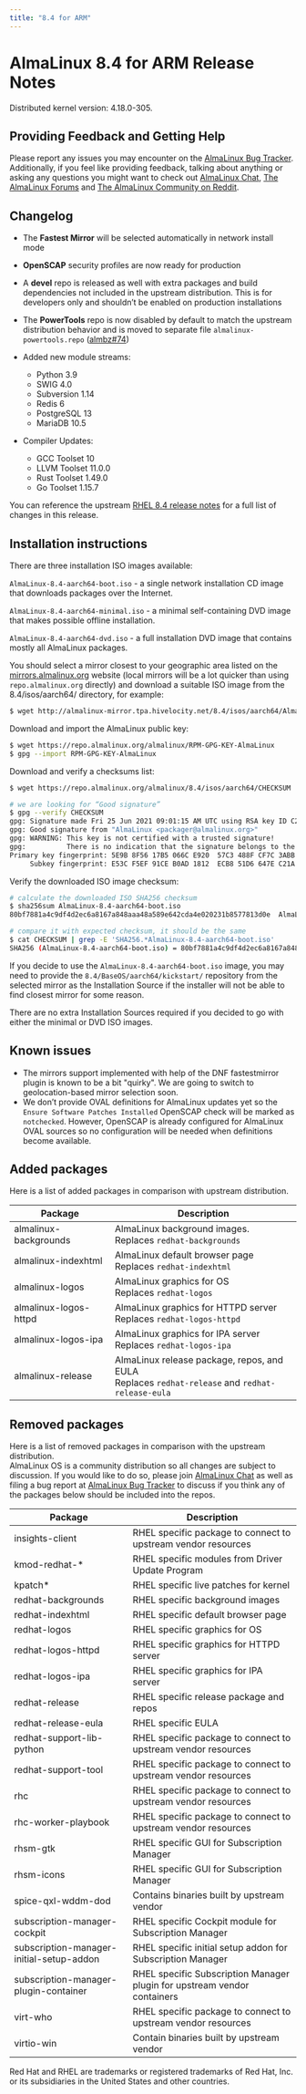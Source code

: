 ```yaml
---
title: "8.4 for ARM"
---
```


# AlmaLinux 8.4 for ARM Release Notes

Distributed kernel version: 4.18.0-305.

## Providing Feedback and Getting Help

Please report any issues you may encounter on the [AlmaLinux Bug Tracker](https://bugs.almalinux.org/). Additionally, if you feel like providing feedback, talking about anything or asking any questions you might want to check out [AlmaLinux Chat](https://chat.almalinux.org/almalinux/), [The AlmaLinux Forums](https://forums.almalinux.org/) and [The AlmaLinux Community on Reddit](https://reddit.com/r/almalinux).

## Changelog

- The **Fastest Mirror** will be selected automatically in network install mode
- **OpenSCAP** security profiles are now ready for production
- A **devel** repo is released as well with extra packages and build dependencies not included in the upstream distribution. This is for developers only and shouldn’t be enabled on production installations
- The **PowerTools** repo is now disabled by default to match the upstream distribution behavior and is moved to separate file `almalinux-powertools.repo` ([almbz#74](https://bugs.almalinux.org/view.php?id=74))
- Added new module streams:

  - Python 3.9
  - SWIG 4.0
  - Subversion 1.14
  - Redis 6
  - PostgreSQL 13
  - MariaDB 10.5

- Compiler Updates:
  - GCC Toolset 10
  - LLVM Toolset 11.0.0
  - Rust Toolset 1.49.0
  - Go Toolset 1.15.7

You can reference the upstream [RHEL 8.4 release notes](https://access.redhat.com/documentation/en-us/red_hat_enterprise_linux/8/html/8.4_release_notes/index) for a full list of changes in this release.

## Installation instructions

There are three installation ISO images available:

`AlmaLinux-8.4-aarch64-boot.iso` - a single network installation CD image
that downloads packages over the Internet.

`AlmaLinux-8.4-aarch64-minimal.iso` - a minimal self-containing DVD image
that makes possible offline installation.

`AlmaLinux-8.4-aarch64-dvd.iso` - a full installation DVD image that
contains mostly all AlmaLinux packages.

You should select a mirror closest to your geographic area listed on the [mirrors.almalinux.org](https://mirrors.almalinux.org) website (local mirrors will be a lot quicker than using `repo.almalinux.org` directly) and download a suitable ISO image from the 8.4/isos/aarch64/ directory, for example:

```bash
$ wget http://almalinux-mirror.tpa.hivelocity.net/8.4/isos/aarch64/AlmaLinux-8.4-aarch64-boot.iso
```

Download and import the AlmaLinux public key:

```bash
$ wget https://repo.almalinux.org/almalinux/RPM-GPG-KEY-AlmaLinux
$ gpg --import RPM-GPG-KEY-AlmaLinux
```

Download and verify a checksums list:

```bash
$ wget https://repo.almalinux.org/almalinux/8.4/isos/aarch64/CHECKSUM

# we are looking for “Good signature”
$ gpg --verify CHECKSUM
gpg: Signature made Fri 25 Jun 2021 09:01:15 AM UTC using RSA key ID C21AD6EA
gpg: Good signature from "AlmaLinux <packager@almalinux.org>"
gpg: WARNING: This key is not certified with a trusted signature!
gpg:          There is no indication that the signature belongs to the owner.
Primary key fingerprint: 5E9B 8F56 17B5 066C E920  57C3 488F CF7C 3ABB 34F8
     Subkey fingerprint: E53C F5EF 91CE B0AD 1812  ECB8 51D6 647E C21A D6EA
```

Verify the downloaded ISO image checksum:

```bash
# calculate the downloaded ISO SHA256 checksum
$ sha256sum AlmaLinux-8.4-aarch64-boot.iso
80bf7881a4c9df4d2ec6a8167a848aaa48a589e642cda4e020231b8577813d0e  AlmaLinux-8.4-aarch64-boot.iso

# compare it with expected checksum, it should be the same
$ cat CHECKSUM | grep -E 'SHA256.*AlmaLinux-8.4-aarch64-boot.iso'
SHA256 (AlmaLinux-8.4-aarch64-boot.iso) = 80bf7881a4c9df4d2ec6a8167a848aaa48a589e642cda4e020231b8577813d0e
```

If you decide to use the `AlmaLinux-8.4-aarch64-boot.iso` image, you may
need to provide the `8.4/BaseOS/aarch64/kickstart/` repository from the
selected mirror as the Installation Source if the installer will not be able
to find closest mirror for some reason.

There are no extra Installation Sources required if you decided to go with
either the minimal or DVD ISO images.

## Known issues

- The mirrors support implemented with help of the DNF fastestmirror plugin is known to be a bit "quirky". We are going to switch to geolocation-based mirror selection soon.
- We don’t provide OVAL definitions for AlmaLinux updates yet so the `Ensure Software Patches Installed` OpenSCAP check will be marked as `notchecked`. However, OpenSCAP is already configured for AlmaLinux OVAL sources so no configuration will be needed when definitions become available.

## Added packages

Here is a list of added packages in comparison with upstream distribution.

| Package               | Description                                                                                        |
| --------------------- | -------------------------------------------------------------------------------------------------- |
| almalinux-backgrounds | AlmaLinux background images.<br/>Replaces `redhat-backgrounds`                                     |
| almalinux-indexhtml   | AlmaLinux default browser page<br/>Replaces `redhat-indexhtml`                                     |
| almalinux-logos       | AlmaLinux graphics for OS<br/>Replaces `redhat-logos`                                              |
| almalinux-logos-httpd | AlmaLinux graphics for HTTPD server<br/>Replaces `redhat-logos-httpd`                              |
| almalinux-logos-ipa   | AlmaLinux graphics for IPA server<br/>Replaces `redhat-logos-ipa`                                  |
| almalinux-release     | AlmaLinux release package, repos, and EULA<br/>Replaces `redhat-release` and `redhat-release-eula` |

## Removed packages

Here is a list of removed packages in comparison with the upstream distribution.  
AlmaLinux OS is a community distribution so all changes are subject to discussion. If you would like to do so, please join [AlmaLinux Chat](https://chat.almalinux.org/almalinux/channels/engineeringpackaging) as well as filing a bug report at [AlmaLinux Bug Tracker](https://bugs.almalinux.org) to discuss if you think any of the packages below should be included into the repos.

| Package                                  | Description                                                              |
| ---------------------------------------- | ------------------------------------------------------------------------ |
| insights-client                          | RHEL specific package to connect to upstream vendor resources            |
| kmod-redhat-\*                           | RHEL specific modules from Driver Update Program                         |
| kpatch\*                                 | RHEL specific live patches for kernel                                    |
| redhat-backgrounds                       | RHEL specific background images                                          |
| redhat-indexhtml                         | RHEL specific default browser page                                       |
| redhat-logos                             | RHEL specific graphics for OS                                            |
| redhat-logos-httpd                       | RHEL specific graphics for HTTPD server                                  |
| redhat-logos-ipa                         | RHEL specific graphics for IPA server                                    |
| redhat-release                           | RHEL specific release package and repos                                  |
| redhat-release-eula                      | RHEL specific EULA                                                       |
| redhat-support-lib-python                | RHEL specific package to connect to upstream vendor resources            |
| redhat-support-tool                      | RHEL specific package to connect to upstream vendor resources            |
| rhc                                      | RHEL specific package to connect to upstream vendor resources            |
| rhc-worker-playbook                      | RHEL specific package to connect to upstream vendor resources            |
| rhsm-gtk                                 | RHEL specific GUI for Subscription Manager                               |
| rhsm-icons                               | RHEL specific GUI for Subscription Manager                               |
| spice-qxl-wddm-dod                       | Contains binaries built by upstream vendor                               |
| subscription-manager-cockpit             | RHEL specific Cockpit module for Subscription Manager                    |
| subscription-manager-initial-setup-addon | RHEL specific initial setup addon for Subscription Manager               |
| subscription-manager-plugin-container    | RHEL specific Subscription Manager plugin for upstream vendor containers |
| virt-who                                 | RHEL specific package to connect to upstream vendor resources            |
| virtio-win                               | Contain binaries built by upstream vendor                                |

Red Hat and RHEL are trademarks or registered trademarks of Red Hat, Inc. or its subsidiaries in the United States and other countries.
